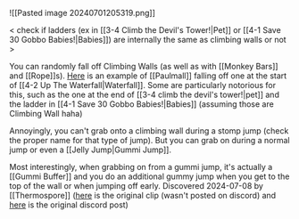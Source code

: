 ![[Pasted image 20240701205319.png]]

< check if ladders (ex in [[3-4 Climb the Devil's Tower!|Pet]] or [[4-1 Save 30 Gobbo Babies!|Babies]]) are internally the same as climbing walls or not >

You can randomly fall off Climbing Walls (as well as with [[Monkey Bars]] and [[Rope]]s). [Here](https://youtu.be/yyamyD8hZ7s?si=gjipSAkzaNJ4sOrD&t=5900) is an example of [[Paulmall]] falling off one at the start of [[4-2 Up The Waterfall|Waterfall]]. Some are particularly notorious for this, such as the one at the end of [[3-4 climb the devil's tower!|pet]] and the ladder in [[4-1 Save 30 Gobbo Babies!|Babies]] (assuming those are Climbing Wall haha)

Annoyingly, you can't grab onto a climbing wall during a stomp jump (check the proper name for that type of jump). But you can grab on during a normal jump or even a [[Jelly Jump|Gummi Jump]].

Most interestingly, when grabbing on from a gummi jump, it's actually a [[Gummi Buffer]] and you do an additional gummy jump when you get to the top of the wall or when jumping off early. Discovered 2024-07-08 by [[Thermospore]] ([here](https://youtu.be/63hSDazYjO0) is the original clip (wasn't posted on discord) and [here](https://discord.com/channels/313375426112389123/408694062862958592/1259862226551046185) is the original discord post)